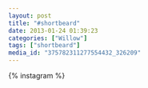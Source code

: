 ```yaml
---
layout: post
title: "#shortbeard"
date: 2013-01-24 01:39:23
categories: ["Willow"]
tags: ["shortbeard"]
media_id: "375782311277554432_326209"
---
```


{% instagram %}
